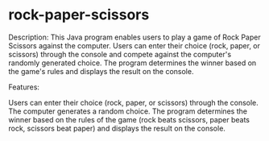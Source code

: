 # rock-paper-scissors
Description: This Java program enables users to play a game of Rock Paper Scissors against the computer. Users can enter their choice (rock, paper, or scissors) through the console and compete against the computer's randomly generated choice. The program determines the winner based on the game's rules and displays the result on the console.

Features:

Users can enter their choice (rock, paper, or scissors) through the console.
The computer generates a random choice.
The program determines the winner based on the rules of the game (rock beats scissors, paper beats rock, scissors beat paper) and displays the result on the console.

